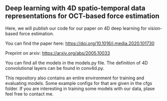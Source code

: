## Deep learning with 4D spatio-temporal data representations for OCT-based force estimation

Here, we will publish our code for our paper on 4D deep learning for vision-based force estimation. 

You can find the paper here: https://doi.org/10.1016/j.media.2020.101730

Preprint on arxiv: https://arxiv.org/abs/2005.10033

You can find all the models in the models.py file. The definition of 4D convolutional layers can be found in conv4d.py.

This repository also contains an entire environment for training and evaluating models. Some example configs for that are given in the cfgs folder. If you are interesting in training some models with our data, plase feel free to contact me.